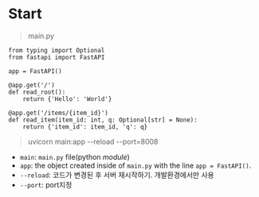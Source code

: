 # Start

> main.py

    from typing import Optional
    from fastapi import FastAPI

    app = FastAPI()

    @app.get('/')
    def read_root():
        return {'Hello': 'World'}

    @app.get('/items/{item_id}')
    def read_item(item_id: int, q: Optional[str] = None):
        return {'item_id': item_id, 'q': q}


> uvicorn main:app --reload --port=8008

- `main`: `main.py` file(python *module*)
- `app`: the object created inside of `main.py` with the line `app = FastAPI()`.
- `--reload`: 코드가 변경된 후 서버 재시작하기. 개발환경에서만 사용
- `--port`: port지정
